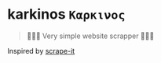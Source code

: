 # karkinos `Καρκινος`

> 🦀🦀🦀 Very simple website scrapper 🦀🦀🦀

Inspired by [scrape-it](https://github.com/IonicaBizau/scrape-it)
